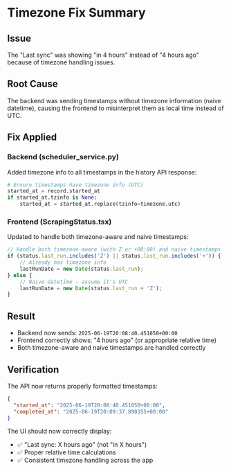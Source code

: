 # Timezone Fix Summary

## Issue
The "Last sync" was showing "in 4 hours" instead of "4 hours ago" because of timezone handling issues.

## Root Cause
The backend was sending timestamps without timezone information (naive datetime), causing the frontend to misinterpret them as local time instead of UTC.

## Fix Applied

### Backend (scheduler_service.py)
Added timezone info to all timestamps in the history API response:
```python
# Ensure timestamps have timezone info (UTC)
started_at = record.started_at
if started_at.tzinfo is None:
    started_at = started_at.replace(tzinfo=timezone.utc)
```

### Frontend (ScrapingStatus.tsx)
Updated to handle both timezone-aware and naive timestamps:
```typescript
// Handle both timezone-aware (with Z or +00:00) and naive timestamps
if (status.last_run.includes('Z') || status.last_run.includes('+')) {
    // Already has timezone info
    lastRunDate = new Date(status.last_run);
} else {
    // Naive datetime - assume it's UTC
    lastRunDate = new Date(status.last_run + 'Z');
}
```

## Result
- Backend now sends: `2025-06-19T20:08:40.451050+00:00`
- Frontend correctly shows: "4 hours ago" (or appropriate relative time)
- Both timezone-aware and naive timestamps are handled correctly

## Verification
The API now returns properly formatted timestamps:
```json
{
  "started_at": "2025-06-19T20:08:40.451050+00:00",
  "completed_at": "2025-06-19T20:09:37.890355+00:00"
}
```

The UI should now correctly display:
- ✅ "Last sync: X hours ago" (not "in X hours")
- ✅ Proper relative time calculations
- ✅ Consistent timezone handling across the app